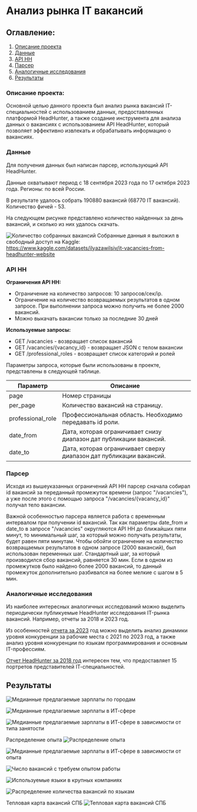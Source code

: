 # Анализ рынка IT вакансий
## Оглавление:
1. [Описание проекта](#project-description)
2. [Данные](#data-description)
3. [API HH](#api-description)
4. [Парсер](#parser-description)
5. [Аналогичные исследования](#similar-studies)
6. [Результаты](#results)

### Описание проекта:

<a name="project-description"></a> 

Основной целью данного проекта был анализ рынка вакансий IT-специальностей с использованием данных, предоставленных платформой HeadHunter, а также создание инструмента для анализа данных о вакансиях с использованием API HeadHunter, который позволяет эффективно извлекать и обрабатывать информацию о вакансиях.


### Данные

<a name="data-description"></a>

Для получения данных был написан парсер, использующий API HeadHunter.

Данные охватывают период с 18 сентября 2023 года по 17 октября 2023 года. Регионы: по всей России.

В результате удалось собрать 190880 вакансий (68770 IT вакансий). Количество фичей - 53.

На следующем рисунке представлено количество найденных за день вакансий, и сколько из них удалось скачать.

![Количество собранных вакансий](img/image5.png)
Собранные данныя я выложил в свободный доступ на Kaggle: https://www.kaggle.com/datasets/ilyazawilsiv/it-vacancies-from-headhunter-website

### API HH

<a name="api-description"></a>

**Ограничения API HH:**
* Ограничение на количество запросов: 10 запросов/сек/ip.
* Ограничение на количество возвращаемых результатов в одном запросе. При выполнении запроса можно получить не более 2000 вакансий.
* Можно выкачать вакансии только за последние 30 дней

**Используемые запросы:**
* GET /vacancies - возвращает список вакансий 
* GET /vacancies/{vacancy_id} - возвращает JSON с телом вакансии
* GET /professional_roles - возвращает список категорий и ролей

Параметры запроса, которые были использованы в проекте, представлены в следующей таблице.

| Параметр | Описание |
| --- | --- |
| page | Номер страницы |
| per_page | Количество вакансий на страницу. |
| professional_role | Профессиональная область. Необходимо передавать id роли. |
| date_from | Дата, которая ограничивает снизу диапазон дат публикации вакансий.  |
| date_to | Дата, которая ограничивает сверху диапазон дат публикации вакансий. |

### Парсер

<a name="parser-description"></a>
Исходя из вышеуказанных ограничений API HH парсер сначала собирал id вакансий за переданный промежуток времени (запрос "/vacancies"), а уже после этого с помощью запроса "/vacancies/{vacancy_id}" получал тело вакансии.

Важной особенностью парсера является работа с временным интервалом при получении id вакансий. 
Так как параметры date_from и date_to в запросе "/vacancies" округляются API HH до ближайших пяти минут, 
то минимальный шаг, за который можно получать результаты, будет равен пяти минутам. Чтобы обойти ограничение на количество возвращаемых результатов в одном 
запросе (2000 вакансий), был использован переменных шаг. Стандартный шаг, за 
который производился сбор вакансий, равняется 30 мин. Если в одном из 
промежутков было найдено более 2000 вакансий, то данный промежуток 
дополнительно разбивался на более мелкие с шагом в 5 мин.

### Аналогичные исследования

<a name="similar-studies"></a>

Из наиболее интересных аналогичных исследований можно выделить периодически публикуемые  HeadHunter исследования IT-рынка вакансий. Например, отчеты за 2018 и 2023 год.

Из особенностей [отчета за 2023](https://hh.ru/article/31783) год можно выделить анализ динамики уровня конкуренции за рабочие места с 2021 по 2023 год, а также анализ уровня конкуренции по языкам программирования и основным IT-профессиям. 

[Отчет HeadHunter за 2018 год](https://hh.ru/article/24562) интересен тем, что предоставляет 15 портретов представителей IТ-специальностей.

## Результаты

<a name="results"></a>

![Медианные предлагаемые зарплаты по городам](img/image6.png)

![Медианные предлагаемые зарплаты в ИТ-сфере](img/image7.png)

![Медианные предлагаемые зарплаты в ИТ-сфере в зависимости от типа занятости](img/image8.png)

Распределение опыта
![Распределение опыта](img/image9.png)

![Медианные предлагаемые зарплаты в ИТ-сфере в зависимости от опыта](img/image10.png)

![Число вакансий с требуем опытом работы](img/image11.png)

![Используемые языки в крупных компаниях](img/image12.png)

![Распределение количества вакансий по языкам](img/image13.png)

Тепловая карта вакансий СПБ
![Тепловая карта вакансий СПБ](img/image14.png)
